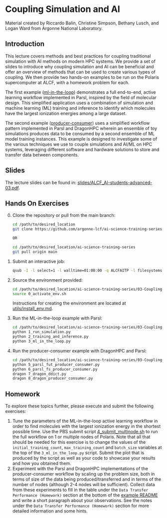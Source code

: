 # Coupling Simulation and AI

Material created by Riccardo Balin, Christine Simpson, Bethany Lusch, and Logan Ward from Argonne National Laboratory.

## Introduction

This lecture covers methods and best practices for coupling traditional simulation with AI methods on modern HPC systems. 
We provide a set of slides to introduce why coupling simulation and AI can be beneficial and offer an overview of methods that can be used to create various types of coupling.
We then provide two hands-on examples to be run on the Polaris supercomputer at ALCF, with a homework problem for each.

The first example ([ml-in-the-loop](./ml-in-the-loop/README.md)) demonstrates a full end-to-end, active learning workflow implemented in Parsl, inspired by the field of molecular design. This simplified application uses a combination of simulation and machine learning (ML) training and inference to identify which molecules have the largest ionization energies among a large dataset. 

The second example ([producer-consumer](./producer-consumer/)) uses a simplified workflow pattern implemented in Parsl and DragonHPC wherein an ensemble of toy simulations produces data to be consumed by a second ensemble of ML model training instances. This example is designed to investigate some of the various techniques we use to couple simulations and AI/ML on HPC systems, leveraging different software and hardware solutions to store and transfer data between components.

## Slides

The lecture slides can be found in: [slides/ALCF_AI-students-advanced-03.pdf](slides/ALCF_AI-students-advanced-03.pdf).

## Hands On Exercises

0. Clone the repository or pull from the main branch:

    ```bash
    cd /path/to/desired_location
    git clone https://github.com/argonne-lcf/ai-science-training-series.git

    OR

    cd /path/to/desired_location/ai-science-training-series
    git pull origin main
    ```

1. Submit an interactive job:

    ```bash
    qsub -I -l select=1 -l walltime=01:00:00 -q ALCFAITP -l filesystems=home:eagle -A ALCFAITP
    ```

2. Source the environment provided:

    ```bash
    cd /path/to/desired_location/ai-science-training-series/03-Coupling-Sim-AI
    source 0_activate_env.sh
    ```

    Instructions for creating the environment are located at [utils/install_env.md](./utils/install_env.md). 

3. Run the ML-in-the-loop example with Parsl:

    ```bash
    cd /path/to/desired_location/ai-science-training-series/03-Coupling-Sim-AI/ml-in-the-loop
    python 1_run_simulation.py
    python 2_training_and_inference.py
    python 3_ml_in_the_loop.py
    ```

4. Run the producer-consumer example with DragonHPC and Parsl:

    ```bash
    cd /path/to/desired_location/ai-science-training-series/03-Coupling-Sim-AI/producer-consumer
    python 5_parsl_fut_producer_consumer.py
    python 6_parsl_fs_producer_consumer.py
    dragon 7_dragon_ddict.py
    dragon 8_dragon_producer_consumer.py
    ```

## Homework

To explore these topics further, please execute and submit the following exercises:

1. Tune the parameters of the ML-in-the-loop active learning workflow in order to find molecules with the largest ionization energy in the shortest possible time. Use the PBS submit script [4_submit_multinode.sh](./ml-in-the-loop/4_submit_multinode.sh) to run the full workflow on 1 or multiple nodes of Polaris. Note that all that should be needed for this exercise is to change the values of the `initial_training_count`, `max_training_count` and `batch_size` variables at the top of the `3_ml_in_the_loop.py` script. Submit the plot that is produced by the script as well as your code to showcase your results and how you obtained them.
2. Experiment with the Parsl and DragonHPC implementations of the producer-consumer workflow by scaling up the problem size, both in terms of size of the data being produced/transferred and in terms of the number of nodes (although 2-4 nodes will be sufficient). Collect data from these experiments to fill in the table under the `Data Transfer Performance (Homework)` section at the bottom of the [example README](./producer-consumer/README.md) and write a short paragraph about your observations. See the notes under the `Data Transfer Performance (Homework)` section for more detailed information and some hints. 
